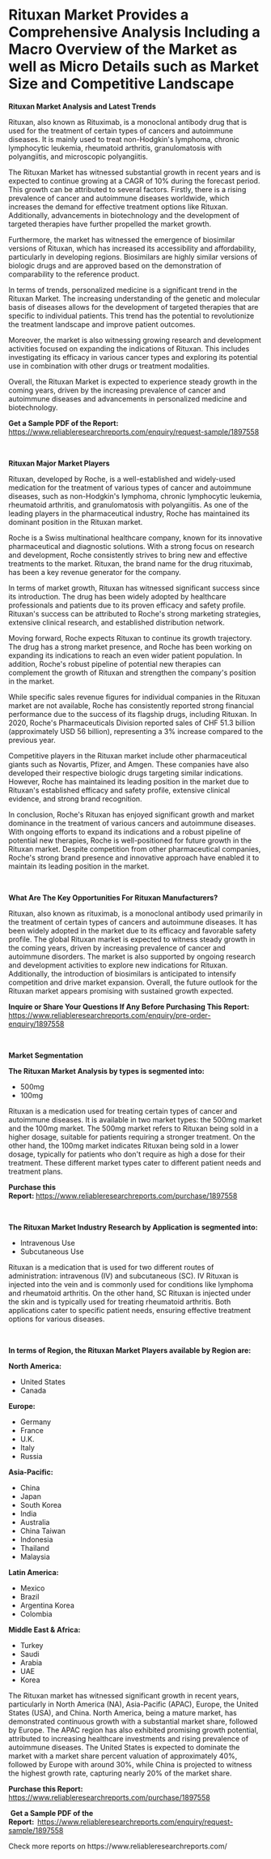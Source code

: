 <p><h1>Rituxan Market Provides a Comprehensive Analysis Including a Macro Overview of the Market as well as Micro Details such as Market Size and Competitive Landscape</h1></p><p><strong>Rituxan Market Analysis and Latest Trends</strong></p>
<p><p>Rituxan, also known as Rituximab, is a monoclonal antibody drug that is used for the treatment of certain types of cancers and autoimmune diseases. It is mainly used to treat non-Hodgkin's lymphoma, chronic lymphocytic leukemia, rheumatoid arthritis, granulomatosis with polyangiitis, and microscopic polyangiitis.</p><p>The Rituxan Market has witnessed substantial growth in recent years and is expected to continue growing at a CAGR of 10% during the forecast period. This growth can be attributed to several factors. Firstly, there is a rising prevalence of cancer and autoimmune diseases worldwide, which increases the demand for effective treatment options like Rituxan. Additionally, advancements in biotechnology and the development of targeted therapies have further propelled the market growth.</p><p>Furthermore, the market has witnessed the emergence of biosimilar versions of Rituxan, which has increased its accessibility and affordability, particularly in developing regions. Biosimilars are highly similar versions of biologic drugs and are approved based on the demonstration of comparability to the reference product.</p><p>In terms of trends, personalized medicine is a significant trend in the Rituxan Market. The increasing understanding of the genetic and molecular basis of diseases allows for the development of targeted therapies that are specific to individual patients. This trend has the potential to revolutionize the treatment landscape and improve patient outcomes.</p><p>Moreover, the market is also witnessing growing research and development activities focused on expanding the indications of Rituxan. This includes investigating its efficacy in various cancer types and exploring its potential use in combination with other drugs or treatment modalities.</p><p>Overall, the Rituxan Market is expected to experience steady growth in the coming years, driven by the increasing prevalence of cancer and autoimmune diseases and advancements in personalized medicine and biotechnology.</p></p>
<p><strong>Get a Sample PDF of the Report:&nbsp;</strong> <a href="https://www.reliableresearchreports.com/enquiry/request-sample/1897558">https://www.reliableresearchreports.com/enquiry/request-sample/1897558</a></p>
<p>&nbsp;</p>
<p><strong>Rituxan Major Market Players</strong></p>
<p><p>Rituxan, developed by Roche, is a well-established and widely-used medication for the treatment of various types of cancer and autoimmune diseases, such as non-Hodgkin's lymphoma, chronic lymphocytic leukemia, rheumatoid arthritis, and granulomatosis with polyangiitis. As one of the leading players in the pharmaceutical industry, Roche has maintained its dominant position in the Rituxan market.</p><p>Roche is a Swiss multinational healthcare company, known for its innovative pharmaceutical and diagnostic solutions. With a strong focus on research and development, Roche consistently strives to bring new and effective treatments to the market. Rituxan, the brand name for the drug rituximab, has been a key revenue generator for the company.</p><p>In terms of market growth, Rituxan has witnessed significant success since its introduction. The drug has been widely adopted by healthcare professionals and patients due to its proven efficacy and safety profile. Rituxan's success can be attributed to Roche's strong marketing strategies, extensive clinical research, and established distribution network.</p><p>Moving forward, Roche expects Rituxan to continue its growth trajectory. The drug has a strong market presence, and Roche has been working on expanding its indications to reach an even wider patient population. In addition, Roche's robust pipeline of potential new therapies can complement the growth of Rituxan and strengthen the company's position in the market.</p><p>While specific sales revenue figures for individual companies in the Rituxan market are not available, Roche has consistently reported strong financial performance due to the success of its flagship drugs, including Rituxan. In 2020, Roche's Pharmaceuticals Division reported sales of CHF 51.3 billion (approximately USD 56 billion), representing a 3% increase compared to the previous year.</p><p>Competitive players in the Rituxan market include other pharmaceutical giants such as Novartis, Pfizer, and Amgen. These companies have also developed their respective biologic drugs targeting similar indications. However, Roche has maintained its leading position in the market due to Rituxan's established efficacy and safety profile, extensive clinical evidence, and strong brand recognition.</p><p>In conclusion, Roche's Rituxan has enjoyed significant growth and market dominance in the treatment of various cancers and autoimmune diseases. With ongoing efforts to expand its indications and a robust pipeline of potential new therapies, Roche is well-positioned for future growth in the Rituxan market. Despite competition from other pharmaceutical companies, Roche's strong brand presence and innovative approach have enabled it to maintain its leading position in the market.</p></p>
<p>&nbsp;</p>
<p><strong>What Are The Key Opportunities For Rituxan Manufacturers?</strong></p>
<p><p>Rituxan, also known as rituximab, is a monoclonal antibody used primarily in the treatment of certain types of cancers and autoimmune diseases. It has been widely adopted in the market due to its efficacy and favorable safety profile. The global Rituxan market is expected to witness steady growth in the coming years, driven by increasing prevalence of cancer and autoimmune disorders. The market is also supported by ongoing research and development activities to explore new indications for Rituxan. Additionally, the introduction of biosimilars is anticipated to intensify competition and drive market expansion. Overall, the future outlook for the Rituxan market appears promising with sustained growth expected.</p></p>
<p><strong>Inquire or Share Your Questions If Any Before Purchasing This Report:</strong> <a href="https://www.reliableresearchreports.com/enquiry/pre-order-enquiry/1897558">https://www.reliableresearchreports.com/enquiry/pre-order-enquiry/1897558</a></p>
<p>&nbsp;</p>
<p><strong>Market Segmentation</strong></p>
<p><strong>The Rituxan Market Analysis by types is segmented into:</strong></p>
<p><ul><li>500mg</li><li>100mg</li></ul></p>
<p><p>Rituxan is a medication used for treating certain types of cancer and autoimmune diseases. It is available in two market types: the 500mg market and the 100mg market. The 500mg market refers to Rituxan being sold in a higher dosage, suitable for patients requiring a stronger treatment. On the other hand, the 100mg market indicates Rituxan being sold in a lower dosage, typically for patients who don't require as high a dose for their treatment. These different market types cater to different patient needs and treatment plans.</p></p>
<p><strong>Purchase this Report:&nbsp;</strong><a href="https://www.reliableresearchreports.com/purchase/1897558">https://www.reliableresearchreports.com/purchase/1897558</a></p>
<p>&nbsp;</p>
<p><strong>The Rituxan Market Industry Research by Application is segmented into:</strong></p>
<p><ul><li>Intravenous Use</li><li>Subcutaneous Use</li></ul></p>
<p><p>Rituxan is a medication that is used for two different routes of administration: intravenous (IV) and subcutaneous (SC). IV Rituxan is injected into the vein and is commonly used for conditions like lymphoma and rheumatoid arthritis. On the other hand, SC Rituxan is injected under the skin and is typically used for treating rheumatoid arthritis. Both applications cater to specific patient needs, ensuring effective treatment options for various diseases.</p></p>
<p>&nbsp;</p>
<p><strong>In terms of Region, the Rituxan Market Players available by Region are:</strong></p>
<p>
    <p> <strong> North America: </strong>
        <ul>
            <li>United States</li>
            <li>Canada</li>
        </ul>
        </p> 
    <p> <strong> Europe: </strong>
        <ul>
            <li>Germany</li>
            <li>France</li>
            <li>U.K.</li>
            <li>Italy</li>
            <li>Russia</li>
        </ul>
        </p> 
    <p> <strong> Asia-Pacific: </strong>
        <ul>
            <li>China</li>
            <li>Japan</li>
            <li>South Korea</li>
            <li>India</li>
            <li>Australia</li>
            <li>China Taiwan</li>
            <li>Indonesia</li>
            <li>Thailand</li>
            <li>Malaysia</li>
        </ul>
        </p> 
    <p> <strong> Latin America: </strong>
        <ul>
            <li>Mexico</li>
            <li>Brazil</li>
            <li>Argentina Korea</li>
            <li>Colombia</li>
        </ul>
        </p> 
    <p> <strong> Middle East & Africa: </strong>
        <ul>
            <li>Turkey</li>
            <li>Saudi</li>
            <li>Arabia</li>
            <li>UAE</li>
            <li>Korea</li>
        </ul>
    </p>
    </p>
<p><p>The Rituxan market has witnessed significant growth in recent years, particularly in North America (NA), Asia-Pacific (APAC), Europe, the United States (USA), and China. North America, being a mature market, has demonstrated continuous growth with a substantial market share, followed by Europe. The APAC region has also exhibited promising growth potential, attributed to increasing healthcare investments and rising prevalence of autoimmune diseases. The United States is expected to dominate the market with a market share percent valuation of approximately 40%, followed by Europe with around 30%, while China is projected to witness the highest growth rate, capturing nearly 20% of the market share.</p></p>
<p><strong>Purchase this Report: </strong><a href="https://www.reliableresearchreports.com/purchase/1897558">https://www.reliableresearchreports.com/purchase/1897558</a></p>
<p>&nbsp;<strong>Get a Sample PDF of the Report:&nbsp;&nbsp;</strong><a href="https://www.reliableresearchreports.com/enquiry/request-sample/1897558">https://www.reliableresearchreports.com/enquiry/request-sample/1897558</a></p>
<p><strong></strong></p>
<p>Check more reports on https://www.reliableresearchreports.com/</p>